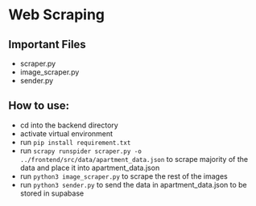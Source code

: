 # Web Scraping

## Important Files
* scraper.py
* image_scraper.py
* sender.py

## How to use:
* cd into the backend directory
* activate virtual environment
* run `pip install requirement.txt`
* run `scrapy runspider scraper.py -o ../frontend/src/data/apartment_data.json` to scrape majority of the data and place it into apartment_data.json
* run `python3 image_scraper.py` to scrape the rest of the images
* run `python3 sender.py` to send the data in apartment_data.json to be stored in supabase